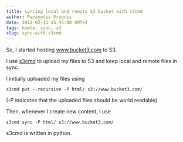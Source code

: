 ```yaml
---
title: syncing local and remote S3 bucket with s3cmd
author: Panayotis Vryonis
date: 2012-02-11 15:45:00 GMT+2
tags: howto, sync, s3
slug: sync-with-s3cmd
---
```

So, I started hosting www.bucket3.com to S3.

I use [s3cmd](http://s3tools.org/s3cmd) to upload my files to S3 and keep local and remote files in sync.

I initially uploaded my files using

	s3cmd put --recursive -P html/ s3://www.bucket3.com/

(-P indicates that the uploaded files should be world readable)

Then, whenever I create new content, I use 

	s3cmd sync -P html/ s3://www.bucket3.com/

s3cmd is written in python.
